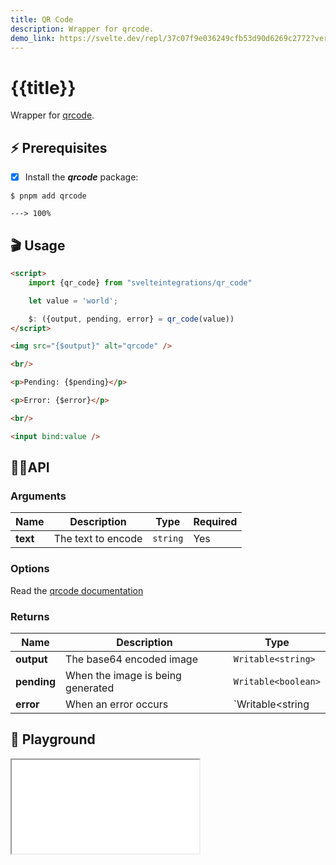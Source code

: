 ```yaml
---
title: QR Code
description: Wrapper for qrcode. 
demo_link: https://svelte.dev/repl/37c07f9e036249cfb53d90d6269c2772?version=3.52.0
---
```


# {{title}}

Wrapper for [qrcode](https://github.com/soldair/node-qrcode).

## ⚡️ Prerequisites

- [x] Install the ***qrcode*** package:

<div class="termy">

```console
$ pnpm add qrcode

---> 100%
```

</div>

## 🎬 Usage

```html
<script>
    import {qr_code} from "svelteintegrations/qr_code"

    let value = 'world';

    $: ({output, pending, error} = qr_code(value))
</script>

<img src="{$output}" alt="qrcode" />

<br/>

<p>Pending: {$pending}</p>

<p>Error: {$error}</p>

<br/>

<input bind:value />

```

## 👩‍💻API

### Arguments

| Name        | Description                          | Type                          | Required |
| ----------- | ------------------------------------ | ----------------------------- | -------- |
| **text**    | The text to encode                   | `string`                      | Yes      |

### Options

Read the [qrcode documentation](https://github.com/soldair/node-qrcode#options-9)

### Returns

| Name        | Description                          | Type                          |
| ----------- | ------------------------------------ | ----------------------------- |
| **output**  | The base64 encoded image             | `Writable<string>`            |
| **pending** | When the image is being generated    | `Writable<boolean>`           |
| **error**   | When an error occurs                 | `Writable<string | unknown>`  |

## 🧪 Playground

<iframe class="h-120 w-full" src="{{demo_link}}"></iframe>
